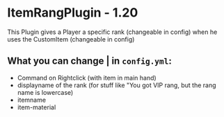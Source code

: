 # ItemRangPlugin - 1.20

This Plugin gives a Player a specific rank (changeable in config)  when he uses the CustomItem (changeable in config) 

## What you can change | in `config.yml`: 

- Command on Rightclick (with item in main hand)
- displayname of the rank (for stuff like "You got VIP rang, but the rang name is lowercase)
- itemname
- item-material
